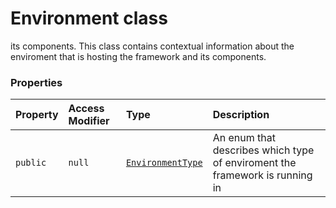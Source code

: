 # Environment class





its components. 
This class contains contextual information about the enviroment that is hosting the framework and 
its components.



### Properties

| Property	   | Access Modifier | Type	| Description|
|:-------------|:----|:-------|:-----------|
|`public`     | `null` | [`EnvironmentType`](environmenttype.md) | An enum that describes which type of enviroment the framework is running in |





